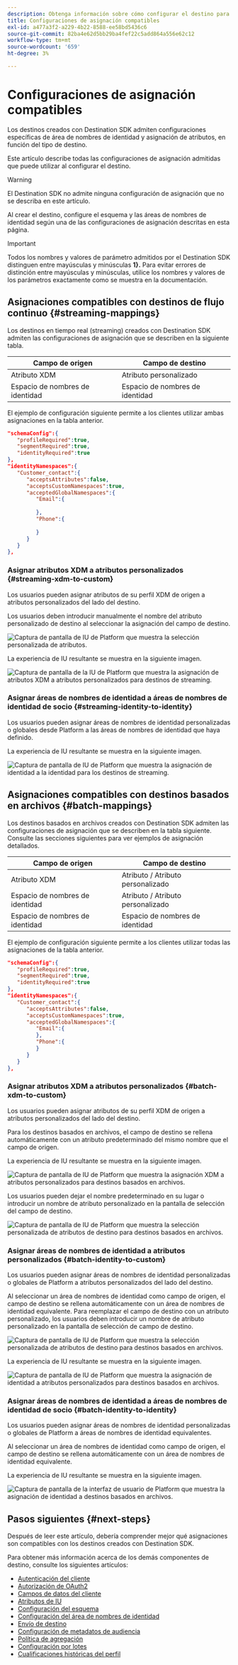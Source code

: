 ```yaml
---
description: Obtenga información sobre cómo configurar el destino para las configuraciones de asignación de atributos e identidad admitidas.
title: Configuraciones de asignación compatibles
exl-id: a477a3f2-a229-4b22-8588-ee58bd5436c6
source-git-commit: 82ba4e62d5bb29ba4fef22c5add864a556e62c12
workflow-type: tm+mt
source-wordcount: '659'
ht-degree: 3%

---
```


# Configuraciones de asignación compatibles

Los destinos creados con Destination SDK admiten configuraciones específicas de área de nombres de identidad y asignación de atributos, en función del tipo de destino.

Este artículo describe todas las configuraciones de asignación admitidas que puede utilizar al configurar el destino.

>[!WARNING]
>
>El Destination SDK no admite ninguna configuración de asignación que no se describa en este artículo.

Al crear el destino, configure el esquema y las áreas de nombres de identidad según una de las configuraciones de asignación descritas en esta página.

>[!IMPORTANT]
>
>Todos los nombres y valores de parámetro admitidos por el Destination SDK distinguen entre mayúsculas y minúsculas **1}.** Para evitar errores de distinción entre mayúsculas y minúsculas, utilice los nombres y valores de los parámetros exactamente como se muestra en la documentación.

## Asignaciones compatibles con destinos de flujo continuo {#streaming-mappings}

Los destinos en tiempo real (streaming) creados con Destination SDK admiten las configuraciones de asignación que se describen en la siguiente tabla.

| Campo de origen | Campo de destino |
| --- | --- |
| Atributo XDM | Atributo personalizado |
| Espacio de nombres de identidad | Espacio de nombres de identidad |

El ejemplo de configuración siguiente permite a los clientes utilizar ambas asignaciones en la tabla anterior.

```json
"schemaConfig":{
   "profileRequired":true,
   "segmentRequired":true,
   "identityRequired":true
},
"identityNamespaces":{
   "Customer_contact":{
      "acceptsAttributes":false,
      "acceptsCustomNamespaces":true,
      "acceptedGlobalNamespaces":{
         "Email":{
            
         },
         "Phone":{
            
         }
      }
   }
},
```

### Asignar atributos XDM a atributos personalizados {#streaming-xdm-to-custom}

Los usuarios pueden asignar atributos de su perfil XDM de origen a atributos personalizados del lado del destino.

Los usuarios deben introducir manualmente el nombre del atributo personalizado de destino al seleccionar la asignación del campo de destino.

![Captura de pantalla de IU de Platform que muestra la selección personalizada de atributos.](../../assets/functionality/destination-configuration/mapping-streaming-select-custom-attribute.png)

La experiencia de IU resultante se muestra en la siguiente imagen.

![Captura de pantalla de la IU de Platform que muestra la asignación de atributos XDM a atributos personalizados para destinos de streaming.](../../assets/functionality/destination-configuration/mapping-streaming-xdm-custom.png)

### Asignar áreas de nombres de identidad a áreas de nombres de identidad de socio {#streaming-identity-to-identity}

Los usuarios pueden asignar áreas de nombres de identidad personalizadas o globales desde Platform a las áreas de nombres de identidad que haya definido.

La experiencia de IU resultante se muestra en la siguiente imagen.

![Captura de pantalla de IU de Platform que muestra la asignación de identidad a la identidad para los destinos de streaming.](../../assets/functionality/destination-configuration/mapping-streaming-identity-identity.png)

## Asignaciones compatibles con destinos basados en archivos {#batch-mappings}

Los destinos basados en archivos creados con Destination SDK admiten las configuraciones de asignación que se describen en la tabla siguiente. Consulte las secciones siguientes para ver ejemplos de asignación detallados.

| Campo de origen | Campo de destino |
| --- | --- |
| Atributo XDM | Atributo / Atributo personalizado |
| Espacio de nombres de identidad | Atributo / Atributo personalizado |
| Espacio de nombres de identidad | Espacio de nombres de identidad |

El ejemplo de configuración siguiente permite a los clientes utilizar todas las asignaciones de la tabla anterior.

```json
"schemaConfig":{
   "profileRequired":true,
   "segmentRequired":true,
   "identityRequired":true
},
"identityNamespaces":{
   "Customer_contact":{
      "acceptsAttributes":false,
      "acceptsCustomNamespaces":true,
      "acceptedGlobalNamespaces":{
         "Email":{
         },
         "Phone":{
         }
      }
   }
},
```

### Asignar atributos XDM a atributos personalizados {#batch-xdm-to-custom}

Los usuarios pueden asignar atributos de su perfil XDM de origen a atributos personalizados del lado del destino.

Para los destinos basados en archivos, el campo de destino se rellena automáticamente con un atributo predeterminado del mismo nombre que el campo de origen.

La experiencia de IU resultante se muestra en la siguiente imagen.

![Captura de pantalla de IU de Platform que muestra la asignación XDM a atributos personalizados para destinos basados en archivos.](../../assets/functionality/destination-configuration/mapping-batch-xdm-custom.png)

Los usuarios pueden dejar el nombre predeterminado en su lugar o introducir un nombre de atributo personalizado en la pantalla de selección del campo de destino.

![Captura de pantalla de IU de Platform que muestra la selección personalizada de atributos de destino para destinos basados en archivos.](../../assets/functionality/destination-configuration/mapping-batch-custom-attribute.png)

### Asignar áreas de nombres de identidad a atributos personalizados {#batch-identity-to-custom}

Los usuarios pueden asignar áreas de nombres de identidad personalizadas o globales de Platform a atributos personalizados del lado del destino.

Al seleccionar un área de nombres de identidad como campo de origen, el campo de destino se rellena automáticamente con un área de nombres de identidad equivalente. Para reemplazar el campo de destino con un atributo personalizado, los usuarios deben introducir un nombre de atributo personalizado en la pantalla de selección de campo de destino.

![Captura de pantalla de IU de Platform que muestra la selección personalizada de atributos de destino para destinos basados en archivos.](../../assets/functionality/destination-configuration/mapping-batch-custom-attribute.png)

La experiencia de IU resultante se muestra en la siguiente imagen.

![Captura de pantalla de IU de Platform que muestra la asignación de identidad a atributos personalizados para destinos basados en archivos.](../../assets/functionality/destination-configuration/mapping-batch-identity-custom.png)

### Asignar áreas de nombres de identidad a áreas de nombres de identidad de socio {#batch-identity-to-identity}

Los usuarios pueden asignar áreas de nombres de identidad personalizadas o globales de Platform a áreas de nombres de identidad equivalentes.

Al seleccionar un área de nombres de identidad como campo de origen, el campo de destino se rellena automáticamente con un área de nombres de identidad equivalente.

La experiencia de IU resultante se muestra en la siguiente imagen.

![Captura de pantalla de la interfaz de usuario de Platform que muestra la asignación de identidad a destinos basados en archivos.](../../assets/functionality/destination-configuration/mapping-batch-identity-identity.png)


## Pasos siguientes {#next-steps}

Después de leer este artículo, debería comprender mejor qué asignaciones son compatibles con los destinos creados con Destination SDK.

Para obtener más información acerca de los demás componentes de destino, consulte los siguientes artículos:

* [Autenticación del cliente](customer-authentication.md)
* [Autorización de OAuth2](oauth2-authorization.md)
* [Campos de datos del cliente](customer-data-fields.md)
* [Atributos de IU](ui-attributes.md)
* [Configuración del esquema](schema-configuration.md)
* [Configuración del área de nombres de identidad](identity-namespace-configuration.md)
* [Envío de destino](destination-delivery.md)
* [Configuración de metadatos de audiencia](audience-metadata-configuration.md)
* [Política de agregación](aggregation-policy.md)
* [Configuración por lotes](batch-configuration.md)
* [Cualificaciones históricas del perfil](historical-profile-qualifications.md)
